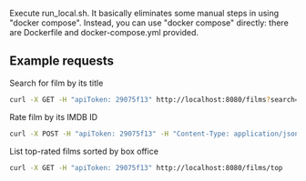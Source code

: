 Execute run_local.sh.
It basically eliminates some manual steps in using "docker compose".
Instead, you can use "docker compose" directly: there are Dockerfile and docker-compose.yml provided.

## Example requests

Search for film by its title

``` bash
curl -X GET -H "apiToken: 29075f13" http://localhost:8080/films?search=avengers 
```

Rate film by its IMDB ID

``` bash
curl -X POST -H "apiToken: 29075f13" -H "Content-Type: application/json" http://localhost:8080/films/tt0848228/ratings -d "10"
```

List top-rated films sorted by box office

``` bash
curl -X GET -H "apiToken: 29075f13" http://localhost:8080/films/top
```